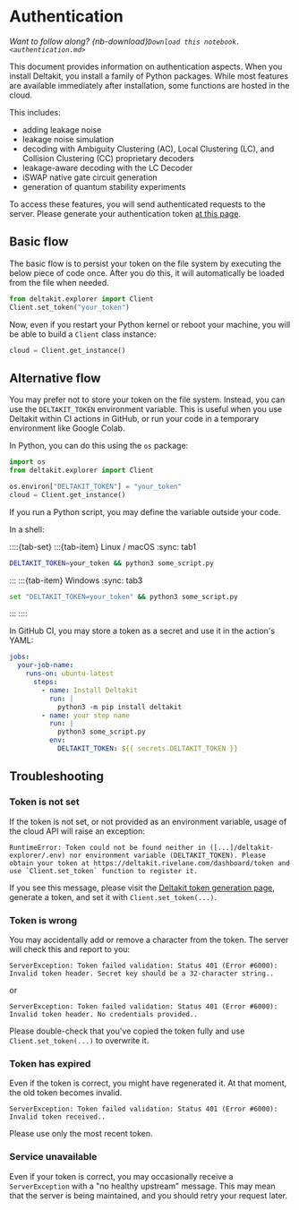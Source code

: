 # Authentication

*Want to follow along? {nb-download}`Download this notebook.<authentication.md>`*

This document provides information on authentication aspects.
When you install Deltakit, you install a family of Python packages.
While most features are available immediately after installation,
some functions are hosted in the cloud.

This includes:
- adding leakage noise
- leakage noise simulation
- decoding with Ambiguity Clustering (AC), Local Clustering (LC), and Collision Clustering (CC) proprietary decoders
- leakage-aware decoding with the LC Decoder
- iSWAP native gate circuit generation
- generation of quantum stability experiments

To access these features, you will send authenticated requests to the server.
Please generate your authentication token [at this page](https://deltakit.riverlane.com/dashboard/token).

## Basic flow

The basic flow is to persist your token on the file system by executing the below piece of code once.
After you do this, it will automatically be loaded from the file when needed.

```python
from deltakit.explorer import Client
Client.set_token("your_token")
```

Now, even if you restart your Python kernel or reboot your machine, you will be able to build a `Client` class instance:

```python
cloud = Client.get_instance()
```

## Alternative flow

You may prefer not to store your token on the file system.
Instead, you can use the `DELTAKIT_TOKEN` environment variable.
This is useful when you use Deltakit within CI actions in GitHub, or run your code in a temporary environment like Google Colab.

In Python, you can do this using the `os` package:

```python
import os
from deltakit.explorer import Client

os.environ["DELTAKIT_TOKEN"] = "your_token"
cloud = Client.get_instance()
```

If you run a Python script, you may define the variable outside your code.

In a shell:

::::{tab-set}
:::{tab-item} Linux / macOS
:sync: tab1
```bash
DELTAKIT_TOKEN=your_token && python3 some_script.py
```
:::
:::{tab-item} Windows
:sync: tab3
```bash
set "DELTAKIT_TOKEN=your_token" && python3 some_script.py
```
:::
::::

In GitHub CI, you may store a token as a secret and use it in the action's YAML:

```yaml
jobs:
  your-job-name:
    runs-on: ubuntu-latest
      steps:
        - name: Install Deltakit
          run: |
            python3 -m pip install deltakit
        - name: your step name
          run: |
            python3 some_script.py
          env:
            DELTAKIT_TOKEN: ${{ secrets.DELTAKIT_TOKEN }}
```

## Troubleshooting

### Token is not set

If the token is not set, or not provided as an environment variable, usage of the cloud API will raise an exception:

```text
RuntimeError: Token could not be found neither in ([...]/deltakit-explorer/.env) nor environment variable (DELTAKIT_TOKEN). Please obtain your token at https://deltakit.rivelane.com/dashboard/token and use `Client.set_token` function to register it.
```

If you see this message, please visit the [Deltakit token generation page](https://deltakit.rivelane.com/dashboard/token), generate a token, and set it with `Client.set_token(...)`.

### Token is wrong

You may accidentally add or remove a character from the token.
The server will check this and report to you:

```text
ServerException: Token failed validation: Status 401 (Error #6000): Invalid token header. Secret key should be a 32-character string..
```
or
```text
ServerException: Token failed validation: Status 401 (Error #6000): Invalid token header. No credentials provided..
```

Please double-check that you've copied the token fully and use `Client.set_token(...)` to overwrite it.

### Token has expired

Even if the token is correct, you might have regenerated it.
At that moment, the old token becomes invalid.

```text
ServerException: Token failed validation: Status 401 (Error #6000): Invalid token received..
```

Please use only the most recent token.

### Service unavailable

Even if your token is correct, you may occasionally receive a `ServerException` with a "no healthy upstream" message.
This may mean that the server is being maintained, and you should retry your request later.

